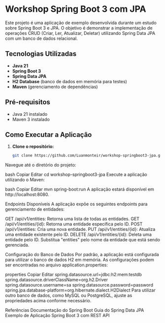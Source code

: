 # Workshop Spring Boot 3 com JPA

Este projeto é uma aplicação de exemplo desenvolvida durante um estudo sobre Spring Boot 3 e JPA. O objetivo é demonstrar a implementação de operações CRUD (Criar, Ler, Atualizar, Deletar) utilizando Spring Data JPA com um banco de dados relacional.

## Tecnologias Utilizadas

- **Java 21**
- **Spring Boot 3**
- **Spring Data JPA**
- **H2 Database** (banco de dados em memória para testes)
- **Maven** (gerenciamento de dependências)

## Pré-requisitos

- Java 21 instalado
- Maven 3 instalado

## Como Executar a Aplicação

1. **Clone o repositório:**

   ```bash
   git clone https://github.com/Luanmonteir/workshop-springboot3-jpa.git
Navegue até o diretório do projeto:

bash
Copiar
Editar
cd workshop-springboot3-jpa
Execute a aplicação utilizando o Maven:

bash
Copiar
Editar
mvn spring-boot:run
A aplicação estará disponível em http://localhost:8080.

Endpoints Disponíveis
A aplicação expõe os seguintes endpoints para gerenciamento de entidades:

GET /api/v1/entities: Retorna uma lista de todas as entidades.
GET /api/v1/entities/{id}: Retorna uma entidade específica pelo ID.
POST /api/v1/entities: Cria uma nova entidade.
PUT /api/v1/entities/{id}: Atualiza uma entidade existente pelo ID.
DELETE /api/v1/entities/{id}: Deleta uma entidade pelo ID.
Substitua "entities" pelo nome da entidade que está sendo gerenciada.

Configuração do Banco de Dados
Por padrão, a aplicação está configurada para utilizar o banco de dados H2 em memória. As configurações podem ser encontradas no arquivo application.properties:​

properties
Copiar
Editar
spring.datasource.url=jdbc:h2:mem:testdb
spring.datasource.driverClassName=org.h2.Driver
spring.datasource.username=sa
spring.datasource.password=password
spring.jpa.database-platform=org.hibernate.dialect.H2Dialect
Para utilizar outro banco de dados, como MySQL ou PostgreSQL, ajuste as propriedades acima conforme necessário.​

Referências
Documentação do Spring Boot
Guia do Spring Data JPA
Exemplo de Aplicação Spring Boot 3 com REST API
